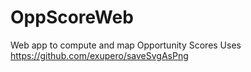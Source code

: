 # OppScoreWeb
Web app to compute and map Opportunity Scores
Uses https://github.com/exupero/saveSvgAsPng
